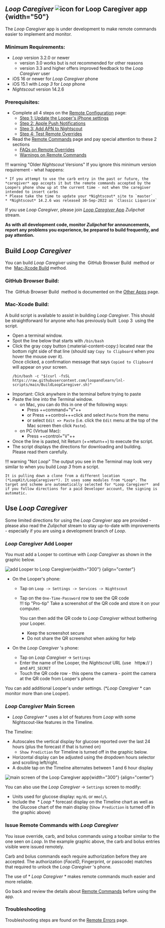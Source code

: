 ## *Loop Caregiver*   ![icon for *Loop Caregiver* app](img/lcg-icon.jpg){width="50"}

The *Loop Caregiver* app is under development to make remote commands easier to implement and monitor.

### Minimum Requirements:

* *Loop* version 3.2.0 or newer
    * version 3.0 works but is not recommended for other reasons
    * version 3.3 and higher offers improved feedback to the *Loop Caregiver* user
* iOS 16 or newer for *Loop Caregiver* phone
* iOS 15.1 with *Loop 3* for *Loop* phone
* *Nightscout* version 14.2.6

### Prerequisites:

* Complete all 4 steps on the [Remote Configuration](remote-config.md) page:
    * [Step 1: Update the Looper's iPhone settings](remote-config.md#step-1-update-the-loopers-iphone-settings)
    * [Step 2: Apple Push Notifications](remote-config.md#step-2-apple-push-notifications)
    * [Step 3: Add APN to Nightscout](remote-config.md#step-3-add-apn-to-nightscout)
    * [Step 4: Test Remote Overrides](remote-config.md#step-4-test-remote-overrides)
* Read the [Remote Commands](remote-commands.md) page and pay special attention to these 2 sections
    * [FAQs on Remote Overrides](remote-commands.md#faqs-on-remote-overrides)
    * [Warnings on Remote Commands](remote-commands.md#warnings-on-remote-commands)

!!! warning "Older *Nightscout* Versions"
    If you ignore this minimum version requirement - what happens:

    * If you attempt to use the carb entry in the past or future, the *caregiver* app accepts it but the remote commands accepted by the Loopers phone show up at the current time - not when the caregiver intended to insert carbs
    * Please take the time to update your *Nightscout* site to `master`
    * *Nightscout* 14.2.6 was released 30-Sep-2022 as `Classic Liquorice`

If you use *Loop Caregiver*, please join [*Loop Caregiver* App](https://loop.zulipchat.com/#narrow/stream/358458-Loop-Caregiver-App) *Zulipchat* stream.

**As with all development code, monitor *Zulipchat* for announcements, report any problems you experience, be prepared to build frequently, and pay attention.**

## Build *Loop Caregiver*

You can build *Loop Caregiver* using the &nbsp;<span translate="no">GitHub Browser Build</span>&nbsp; method or the &nbsp;[<span translate="no">Mac-Xcode Build</span>](#mac-xcode-build) method.

### GitHub Browser Build:

The &nbsp;<span translate="no">GitHub Browser Build</span>&nbsp; method is documented on the [Other Apps](../gh-actions/gh-other-apps.md) page.

### Mac-Xcode Build:

A build script is available to assist in building *Loop Caregiver*. This should be straightforward for anyone who has previously built &nbsp;<span translate="no">Loop 3</span>&nbsp; using the script.

- Open a terminal window. 
- Spot the line below that starts with `/bin/bash`
- Click the gray copy button (:material-content-copy:) located near the bottom right side of that line  (should say `Copy to Clipboard` when you hover the mouse over it).  
  Once clicked, a confirmation message that says `Copied to Clipboard` will appear on your screen.
    ``` { .bash .copy  title="Copy and Paste to start the BuildLoopCaregiver script" }
    /bin/bash -c "$(curl -fsSL https://raw.githubusercontent.com/loopandlearn/lnl-scripts/main/BuildLoopCaregiver.sh)"
    ```
- Important: Click anywhere in the terminal before trying to paste
- Paste the line into the Terminal window.  
    - on Mac, you can do this in one of the following ways:
        - Press ++command+"V"++ 
        - or Press ++control+++click and select `Paste` from the menu 
        - or select `Edit => Paste` (i.e. click the `Edit` menu at the top of the Mac screen then click `Paste`).
    - on PC (Virtual Mac): 
        - Press ++control+"V"++
- Once the line is pasted, hit Return (++return++) to execute the script. 
- The script displays the directions for downloading and building.    
    Please read them carefully.

!!! warning "Not *Loop*"
    The output you see in the Terminal may look very similar to when you build *Loop 3* from a script.
    
    It is pulling down a clone from a different location (*LoopKit/LoopCaregiver*). It uses some modules from *Loop*. The target and scheme are automatically selected for *Loop Caregiver*  and if you follow directions for a paid Developer account, the signing is automatic.

## Use *Loop Caregiver*

Some limited directions for using the *Loop Caregiver* app are provided - please also read the *Zulipchat* stream to stay up-to-date with improvements - especially if you are using a development branch of  *Loop*.

### *Loop Caregiver* Add Looper

You must add a Looper to continue with *Loop Caregiver* as shown in the graphic below.

![add Looper to Loop Caregiver](img/lcg-add-looper.png){width="300"}
{align="center"}

* On the Looper&#39;s phone:
    * Tap on `Loop -> Settings -> Services -> Nightscout`
    * Tap on the `One-Time-Password` row to see the QR code  
    !!! tip "Pro-tip"
        Take a screenshot of the QR code and store it on your computer.
        
        You can then add the QR code to *Loop Caregiver*  without bothering your Looper.

        * Keep the screenshot secure
        * Do not share the QR screenshot when asking for help

* On the *Loop Caregiver* &#39;s phone:
    * Tap on *Loop Caregiver* -> `Settings`
    * Enter the name of the Looper, the *Nightscout* URL (use &nbsp;<span translate="no"> http**s**://</span>&nbsp;) and `API_SECRET`
    * Touch the QR code row - this opens the camera - point the camera at the QR code from Looper's phone

You can add additional Looper's under settings. (**Loop Caregiver* * can monitor more than one Looper).

### *Loop Caregiver* Main Screen

* *Loop Caregiver* * uses a lot of features from *Loop* with some Nightscout-like features in the Timeline.

The Timeline:

* Autoscales the vertical display for glucose reported over the last 24 hours (plus the forecast if that is turned on)
    * `Show Prediction` for Timeline is turned off in the graphic below.
* Horizontal display can be adjusted using the dropdown hours selector and scrolling left/right.
* A double tap on the Timeline alternates between 1 and 6 hour display

![main screen of the *Loop Caregiver* app](img/lcg-main.jpg){width="300"}
{align="center"}


You can also use the *Loop Caregiver* -> `Settings` screen to modify:

* Units used for glucose display: `mg/dL` or `mmol/L`
* Include the &nbsp;* *Loop* * forecast display on the Timeline chart as well as the Glucose chart of the main display (`Show Prediction` is turned off in the graphic above)

### Issue Remote Commands with *Loop Caregiver*

You issue override, carb, and bolus commands using a toolbar similar to the one seen on *Loop*. In the example graphic above, the carb and bolus entries visible were issued remotely.

Carb and bolus commands each require authorization before they are accepted. The authorization (*FaceID*, Fingerprint, or passcode) matches that required to unlock the *Loop Caregiver* &#39;s phone.

The use of * *Loop Caregiver* * makes remote commands much easier and more reliable.

Go back and review the details about [Remote Commands](remote-commands.md) before using the app.

### Troubleshooting

Troubleshooting steps are found on the [Remote Errors](remote-errors.md) page.